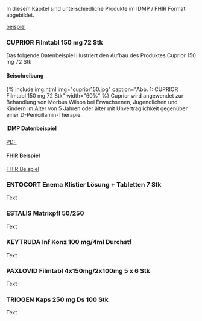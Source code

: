 In diesem Kapitel sind unterschiedliche Produkte im IDMP / FHIR Format abgebildet.

[beispiel](http:github...blabla.pdf)

### CUPRIOR Filmtabl 150 mg 72 Stk
Das folgende Datenbeispiel illustriert den Aufbau des Produktes Cuprior 150 mg 72 Stk

#### Beischreibung
{% include img.html img="cuprior150.jpg" caption="Abb. 1: CUPRIOR Filmtabl 150 mg 72 Stk" width="60%" %}
Cuprior wird angewendet zur Behandlung von Morbus Wilson bei Erwachsenen, Jugendlichen und Kindern im Alter von 5 Jahren oder älter mit Unverträglichkeit gegenüber einer D-Penicillamin-Therapie.

#### IDMP Datenbeispiel
[PDF](http:github...blabla.pdf)

#### FHIR Beispiel
[FHIR Beispiel](Bundle-08f553cb-1404-4972-bf14-2023a5f59955.html)


### ENTOCORT Enema Klistier Lösung + Tabletten 7 Stk
Text

### ESTALIS Matrixpfl 50/250 
Text

### KEYTRUDA Inf Konz 100 mg/4ml Durchstf
Text

### PAXLOVID Filmtabl 4x150mg/2x100mg 5 x 6 Stk
Text

### TRIOGEN Kaps 250 mg Ds 100 Stk
Text
